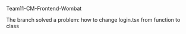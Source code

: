 Team11-CM-Frontend-Wombat

The branch solved a problem: how to change login.tsx from function to class
